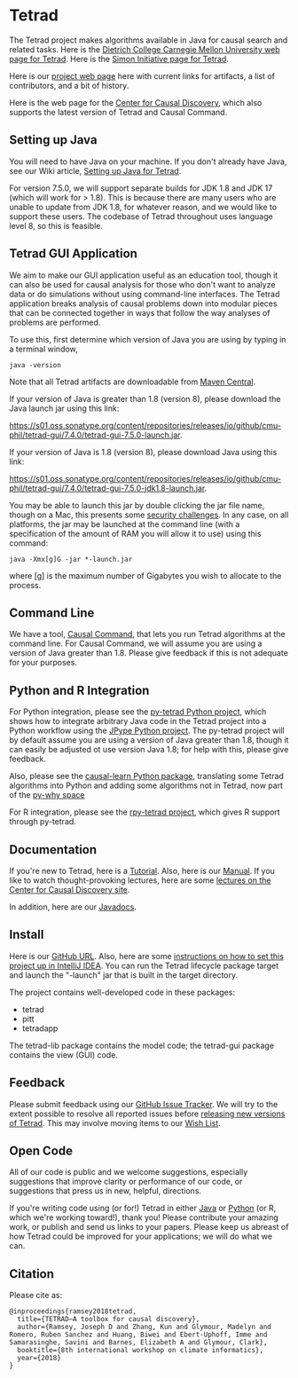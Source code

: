 # Tetrad

The Tetrad project makes algorithms available in Java for causal search and related tasks. Here is the [Dietrich College Carnegie Mellon University web page for Tetrad](https://www.cmu.edu/dietrich/news/news-stories/2020/august/tetrad-sail.html).
Here is the [Simon Initiative page for Tetrad](https://www.cmu.edu/simon/open-simon/toolkit/tools/learning-tools/tetrad.html).

Here is our [project web page](https://sites.google.com/view/tetradcausal) here with current links for artifacts, a list of contributors, and a bit of history.

Here is the web page for the [Center for Causal Discovery](https://www.ccd.pitt.edu/), which also supports the latest version of Tetrad and Causal Command.

## Setting up Java

You will need to have Java on your machine. If you don't already have Java, see our Wiki
article, [Setting up Java for Tetrad](https://github.com/cmu-phil/tetrad/wiki/Setting-up-Java-for-Tetrad).

For version 7.5.0, we will support separate builds for JDK 1.8 and JDK 17 (which will work for > 1.8). This is because there are many users who are unable to update from JDK 1.8, for whatever reason, and we would like to support these users. The codebase of Tetrad throughout uses language level 8, so this is feasible.

## Tetrad GUI Application

We aim to make our GUI application useful as an education tool, though it can also be used for causal analysis for those who don't want to analyze data or do simulations without using command-line interfaces. The Tetrad application breaks analysis of causal problems down into modular pieces that can be connected together in ways that follow the way analyses of problems are performed.

To use this, first determine which version of Java you are using by typing in a terminal window,

```
java -version
```

Note that all Tetrad artifacts are downloadable from [Maven Central](https://s01.oss.sonatype.org/content/repositories/releases/io/github/cmu-phil/tetrad-gui/).

If your version of Java is greater than 1.8 (version 8), please download the Java launch jar using this link:

https://s01.oss.sonatype.org/content/repositories/releases/io/github/cmu-phil/tetrad-gui/7.4.0/tetrad-gui-7.5.0-launch.jar.

If your version of Java is 1.8 (version 8), please download Java using this link:

https://s01.oss.sonatype.org/content/repositories/releases/io/github/cmu-phil/tetrad-gui/7.4.0/tetrad-gui-7.5.0-jdk1.8-launch.jar.

You may be able to launch this jar by double clicking the jar file name, though on a Mac, this presents some [security challenges](https://github.com/cmu-phil/tetrad/wiki/Dealing-with-Tetrad-on-a-Mac:--Security-Issues). In any case, on all platforms, the jar may be launched at the command line (with a specification of the amount of RAM you will allow it to use) using this command:

```
java -Xmx[g]G -jar *-launch.jar
```

where [g] is the maximum number of Gigabytes you wish to allocate to the process.

## Command Line

We have a tool, [Causal Command](https://github.com/bd2kccd/causal-cmd), that lets you run Tetrad algorithms at the command line. For Causal Command, we will assume you are using a version of Java greater than 1.8. Please give feedback if this is not adequate for your purposes.

## Python and R Integration

For Python integration, please see the [py-tetrad Python project](https://github.com/cmu-phil/py-tetrad), which shows how to integrate arbitrary Java code in the Tetrad project into a Python workflow using the [JPype Python project](https://jpype.readthedocs.io/en/latest/). The py-tetrad project will by default assume you are using a version of Java greater than 1.8, though it can easily be adjusted ot use version Java 1.8; for help with this, please give feedback.

Also, please see the [causal-learn Python package](https://causal-learn.readthedocs.io/en/latest/), translating some Tetrad algorithms into Python and adding some algorithms not in Tetrad, now part of the [py-why space](https://github.com/py-why)

For R integration, please see the [rpy-tetrad project](https://github.com/cmu-phil/py-tetrad/blob/main/pytetrad/R/), which gives R support through py-tetrad.

## Documentation

If you're new to Tetrad, here is a [Tutorial](https://rawgit.com/cmu-phil/tetrad/development/tetrad-gui/src/main/resources/resources/javahelp/manual/tetrad_tutorial.html). Also, here is
our [Manual](https://htmlpreview.github.io/?https:///github.com/cmu-phil/tetrad/blob/development/docs/manual/index.html). If you like to watch thought-provoking lectures, here are some [lectures on the Center for Causal Discovery site](https://www.ccd.pitt.edu/video-tutorials/).

In addition, here are our [Javadocs](https://www.phil.cmu.edu/tetrad-javadocs/7.5.0).

## Install

Here is our [GitHub URL](https://github.com/cmu-phil/tetrad). Also, here are some [instructions on how to set this project up in IntelliJ IDEA](https://github.com/cmu-phil/tetrad/wiki/Setting-up-Tetrad-in-IntelliJ-IDEA). You can run the Tetrad lifecycle package target and launch the "-launch" jar that is built in the target directory.

The project contains well-developed code in these packages:

* tetrad
* pitt
* tetradapp

The tetrad-lib package contains the model code; the tetrad-gui package contains the view (GUI) code.

## Feedback

Please submit feedback using our [GitHub Issue Tracker](https://github.com/cmu-phil/tetrad/issues). We will try to the extent possible to resolve all reported issues before [releasing new versions of Tetrad](https://github.com/cmu-phil/tetrad/releases). This may involve moving items to our [Wish List](https://github.com/cmu-phil/tetrad/wiki/Current-Wish-List).

## Open Code

All of our code is public and we welcome suggestions, especially suggestions that improve clarity or performance of our code, or suggestions that press us in new, helpful, directions.

If you're writing code using (or for!) Tetrad in either [Java](https://github.com/cmu-phil/tetrad) or [Python](https://github.com/cmu-phil/py-tetrad) (or R, which we're working toward!), thank you! Please contribute your amazing work, or publish and send us links to your papers. Please keep us abreast of how Tetrad could be improved for your applications; we will do what we can.

## Citation

Please cite as:

```
@inproceedings{ramsey2018tetrad,
  title={TETRAD—A toolbox for causal discovery},
  author={Ramsey, Joseph D and Zhang, Kun and Glymour, Madelyn and Romero, Ruben Sanchez and Huang, Biwei and Ebert-Uphoff, Imme and Samarasinghe, Savini and Barnes, Elizabeth A and Glymour, Clark},
  booktitle={8th international workshop on climate informatics},
  year={2018}
}
```
